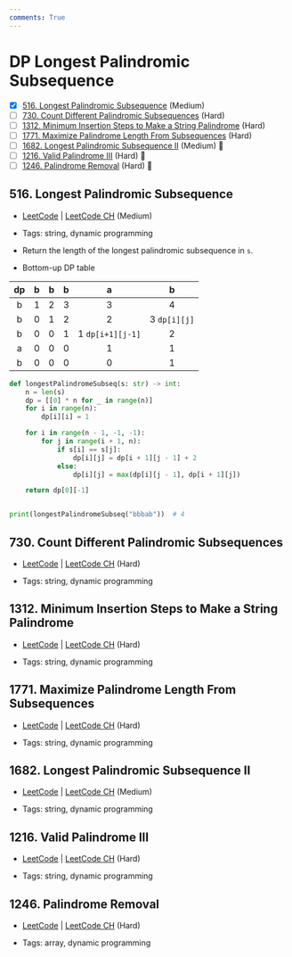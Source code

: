 ```yaml
---
comments: True
---
```


# DP Longest Palindromic Subsequence

- [x] [516. Longest Palindromic Subsequence](https://leetcode.cn/problems/longest-palindromic-subsequence/) (Medium)
- [ ] [730. Count Different Palindromic Subsequences](https://leetcode.cn/problems/count-different-palindromic-subsequences/) (Hard)
- [ ] [1312. Minimum Insertion Steps to Make a String Palindrome](https://leetcode.cn/problems/minimum-insertion-steps-to-make-a-string-palindrome/) (Hard)
- [ ] [1771. Maximize Palindrome Length From Subsequences](https://leetcode.cn/problems/maximize-palindrome-length-from-subsequences/) (Hard)
- [ ] [1682. Longest Palindromic Subsequence II](https://leetcode.cn/problems/longest-palindromic-subsequence-ii/) (Medium) 👑
- [ ] [1216. Valid Palindrome III](https://leetcode.cn/problems/valid-palindrome-iii/) (Hard) 👑
- [ ] [1246. Palindrome Removal](https://leetcode.cn/problems/palindrome-removal/) (Hard) 👑

## 516. Longest Palindromic Subsequence

-   [LeetCode](https://leetcode.com/problems/longest-palindromic-subsequence/) | [LeetCode CH](https://leetcode.cn/problems/longest-palindromic-subsequence/) (Medium)

-   Tags: string, dynamic programming
-   Return the length of the longest palindromic subsequence in `s`.
-   Bottom-up DP table

| dp  |  b  |  b  |  b  |        a         |      b       |
| :-: | :-: | :-: | :-: | :--------------: | :----------: |
|  b  |  1  |  2  |  3  |        3         |      4       |
|  b  |  0  |  1  |  2  |        2         | 3 `dp[i][j]` |
|  b  |  0  |  0  |  1  | 1 `dp[i+1][j-1]` |      2       |
|  a  |  0  |  0  |  0  |        1         |      1       |
|  b  |  0  |  0  |  0  |        0         |      1       |

```python title="516. Longest Palindromic Subsequence - Python Solution"
def longestPalindromeSubseq(s: str) -> int:
    n = len(s)
    dp = [[0] * n for _ in range(n)]
    for i in range(n):
        dp[i][i] = 1

    for i in range(n - 1, -1, -1):
        for j in range(i + 1, n):
            if s[i] == s[j]:
                dp[i][j] = dp[i + 1][j - 1] + 2
            else:
                dp[i][j] = max(dp[i][j - 1], dp[i + 1][j])

    return dp[0][-1]


print(longestPalindromeSubseq("bbbab"))  # 4

```

## 730. Count Different Palindromic Subsequences

-   [LeetCode](https://leetcode.com/problems/count-different-palindromic-subsequences/) | [LeetCode CH](https://leetcode.cn/problems/count-different-palindromic-subsequences/) (Hard)

-   Tags: string, dynamic programming

## 1312. Minimum Insertion Steps to Make a String Palindrome

-   [LeetCode](https://leetcode.com/problems/minimum-insertion-steps-to-make-a-string-palindrome/) | [LeetCode CH](https://leetcode.cn/problems/minimum-insertion-steps-to-make-a-string-palindrome/) (Hard)

-   Tags: string, dynamic programming

## 1771. Maximize Palindrome Length From Subsequences

-   [LeetCode](https://leetcode.com/problems/maximize-palindrome-length-from-subsequences/) | [LeetCode CH](https://leetcode.cn/problems/maximize-palindrome-length-from-subsequences/) (Hard)

-   Tags: string, dynamic programming

## 1682. Longest Palindromic Subsequence II

-   [LeetCode](https://leetcode.com/problems/longest-palindromic-subsequence-ii/) | [LeetCode CH](https://leetcode.cn/problems/longest-palindromic-subsequence-ii/) (Medium)

-   Tags: string, dynamic programming

## 1216. Valid Palindrome III

-   [LeetCode](https://leetcode.com/problems/valid-palindrome-iii/) | [LeetCode CH](https://leetcode.cn/problems/valid-palindrome-iii/) (Hard)

-   Tags: string, dynamic programming

## 1246. Palindrome Removal

-   [LeetCode](https://leetcode.com/problems/palindrome-removal/) | [LeetCode CH](https://leetcode.cn/problems/palindrome-removal/) (Hard)

-   Tags: array, dynamic programming
